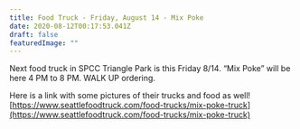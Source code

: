 ```yaml
---
title: Food Truck - Friday, August 14 - Mix Poke
date: 2020-08-12T00:17:53.041Z
draft: false
featuredImage: ""
---
```

Next food truck in SPCC Triangle Park is this Friday 8/14. “Mix Poke” will be here 4 PM to 8 PM. WALK UP ordering. 

Here is a link with some pictures of their trucks and food as well! [https://www.seattlefoodtruck.​com/food-trucks/mix-poke-truck](https://www.seattlefoodtruck.com/food-trucks/mix-poke-truck)